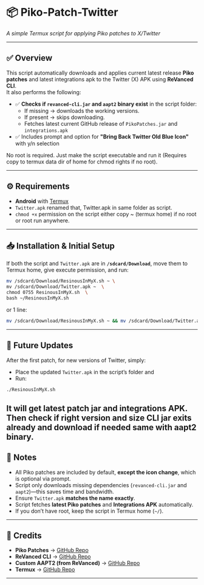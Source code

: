 # 📦 Piko-Patch-Twitter  
*A simple Termux script for applying Piko patches to X/Twitter*

---

## ✅ Overview
This script automatically downloads and applies current latest release **Piko patches** and latest integrations apk to the Twitter (X) APK using **ReVanced CLI**.  
It also performs the following:
- ✅ **Checks if `revanced-cli.jar` and `aapt2` binary exist** in the script folder:
  - If missing → downloads the working versions.
  - If present → skips downloading.
  - Fetches latest current GitHub release  of `PikoPatches.jar` and `integrations.apk`
- ✅ Includes prompt and option for **"Bring Back Twitter Old Blue Icon"** with y/n selection

No root is required. Just make the script executable and run it (Requires copy to termux data dir of home for chmod rights if no root).

---

## ⚙️ Requirements
- **Android** with [Termux](https://github.com/termux/termux-app)
- `Twitter.apk` renamed that, Twitter.apk in same folder as script.
- `chmod +x` permission on the script either copy ~ (termux home) if no root or root run anywhere.

---

## 📥 Installation & Initial Setup
If both the script and `Twitter.apk` are in **`/sdcard/Download`**, move them to Termux home, give execute permission, and run:

```bash
mv /sdcard/Download/ResinousInMyX.sh ~ \
mv /sdcard/Download/Twitter.apk ~  \
chmod 0755 ResinousInMyX.sh  \
bash ~/ResinousInMyX.sh
```
or 1 line:
```bash
mv /sdcard/Download/ResinousInMyX.sh ~ && mv /sdcard/Download/Twitter.apk ~ && chmod 0755 ResinousInMyX.sh && bash ~/ResinousInMyX.sh

```
---

## 🔄 Future Updates
After the first patch, for new versions of Twitter, simply:
- Place the updated `Twitter.apk` in the script’s folder and
- Run:

```bash
./ResinousInMyX.sh
```
It will get latest patch jar and integrations APK. Then check if right version and size CLI jar exits already and download if needed same with aapt2 binary.
---

## 📝 Notes
- All Piko patches are included by default, **except the icon change**, which is optional via prompt.
- Script only downloads missing dependencies (`revanced-cli.jar` and `aapt2`)—this saves time and bandwidth.
- Ensure `Twitter.apk` **matches the name exactly**.
- Script fetches **latest Piko patches** and **Integrations APK** automatically.
- If you don’t have root, keep the script in Termux home (`~/`).

---

## 📌 Credits
- **Piko Patches** → [GitHub Repo](https://github.com/revanced/piko-patches)
- **ReVanced CLI** → [GitHub Repo](https://github.com/revanced/revanced-cli)
- **Custom AAPT2 (from ReVanced)** → [GitHub Repo](https://github.com/ReVanced/aapt2)
- **Termux** → [GitHub Repo](https://github.com/termux/termux-app)

---
